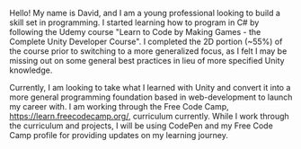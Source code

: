 Hello! My name is David, and I am a young professional looking to build a skill set in programming. I started learning how to program in C# by following the Udemy course "Learn to Code by Making Games - the Complete Unity Developer Course". I completed the 2D portion (~55%) of the course prior to switching to a more generalized focus, as I felt I may be missing out on some general best practices in lieu of more specified Unity knowledge.

Currently, I am looking to take what I learned with Unity and convert it into a more general programming foundation based in web-development to launch my career with. I am working through the Free Code Camp, https://learn.freecodecamp.org/, curriculum currently. While I work through the curriculum and projects, I will be using CodePen and my Free Code Camp profile for providing updates on my learning journey. 
